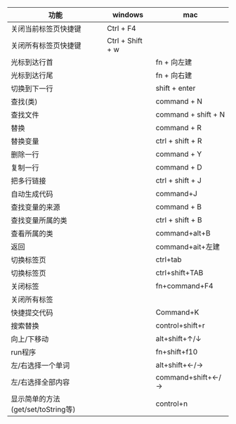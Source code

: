 |功能|windows|mac|
|---|---|---
|关闭当前标签页快捷键|Ctrl + F4|
|关闭所有标签页快捷键|Ctrl + Shift + w|
|光标到达行首||fn + 向左建
|光标到达行尾||fn + 向右建
|切换到下一行||shift + enter
|查找(类)||command + N
|查找文件||command + shift + N
|替换||command + R
|替换变量||ctrl + shift + R
|删除一行||command + Y
|复制一行 ||command + D
|把多行链接 ||ctrl + shift + J
|自动生成代码 ||command+J
|查找变量的来源 ||command + B 
|查找变量所属的类|| ctrl + shift + B	
|查看所属的类|| command+alt+B
|返回       ||command+ait+左建
|切换标签页  || ctrl+tab 
|切换标签页  || ctrl+shift+TAB
|关闭标签     ||fn+command+F4
|关闭所有标签  ||
|快捷提交代码|| Command+K
|搜索替换||control+shift+r
|向上/下移动||alt+shift+↑/↓
|run程序||fn+shift+f10
|左/右选择一个单词||alt+shift+←/→
|左/右选择全部内容||command+shift+←/→
|显示简单的方法(get/set/toString等)||control+n

